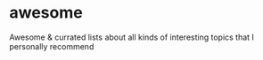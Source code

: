 # awesome
Awesome &amp; currated lists about all kinds of interesting topics that I personally recommend
